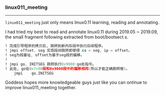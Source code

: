 ### linux011_meeting
---
`linux011_meeting` just only means linux0.11 learning, reading and annotating.

I had tried my best to read and annotate linux0.11 during 2019.05 ~ 2019.09, the small fragment following extracted from boot/bootsect.s.
```asm
! 完成引导程序的拷贝后, 跳转到新内存段中执行后续程序。
! jmpi offset, seg 实现段间跳转即使得 cs = seg, ip = offset。
! seg为段基址, offset为基于seg段的偏移。
!
! jmpi go, INITSEG 跳转执行0x9000:go处指令。
! 此处, go在0x7c00段和0x9000段中的偏移相同(所以才能正确跳转哦)。
    jmpi    go,INITSEG
```
Goddess hopes more knowledgeable guys just like you can  ontinue to improve linux011_meeting together.
